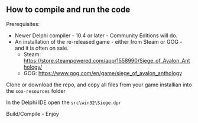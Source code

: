 ## How to compile and run the code ##

Prerequisites:
- Newer Delphi compiler - 10.4 or later - Community Editions will do.
- An installation of the re-released game - either from Steam or GOG - and it is often on sale.
    - Steam: https://store.steampowered.com/app/1558990/Siege_of_Avalon_Anthology/
    - GOG: https://www.gog.com/en/game/siege_of_avalon_anthology

Clone or download the repo, and copy all files from your game installian into the `soa-resources` folder

In the Delphi IDE open the `src\win32\Siege.dpr`

Build/Compile - Enjoy
